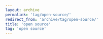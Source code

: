 ```yaml
---
layout: archive
permalink: 'tag/open-source/'
redirect_from: 'archive/tag/open-source/'
title: 'open source'
tag: 'open source'
---
```

